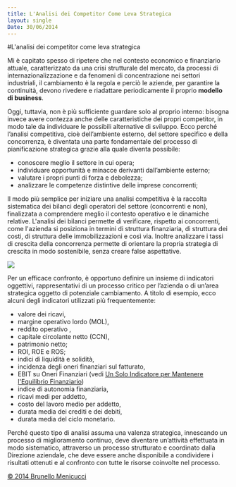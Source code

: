 ```yaml
---
title: L'Analisi dei Competitor Come Leva Strategica
layout: single
Date: 30/06/2014
---
```


#L'analisi dei competitor come leva strategica 


Mi è capitato spesso di ripetere che nel contesto economico e finanziario attuale, caratterizzato da una crisi strutturale del mercato, da processi di internazionalizzazione e da fenomeni di concentrazione nei settori industriali, il cambiamento è la regola e perciò le aziende, per garantire la continuità, devono rivedere e riadattare periodicamente il proprio **modello di business**.   

Oggi, tuttavia, non è più sufficiente guardare solo al proprio interno: bisogna invece avere contezza anche delle caratteristiche dei propri competitor, in modo tale da individuare le possibili alternative di sviluppo. Ecco perché l’analisi competitiva, cioè dell’ambiente esterno, del settore specifico e della concorrenza, è diventata una parte fondamentale del processo di pianificazione strategica grazie alla quale diventa possibile:   

* conoscere meglio il settore in cui opera;
* individuare opportunità e minacce derivanti dall’ambiente esterno;
* valutare i propri punti di forza e debolezza;
* analizzare le competenze distintive delle imprese concorrenti;
 
Il modo più semplice per iniziare una analisi competitiva è la raccolta sistematica dei bilanci degli operatori del settore (concorrenti e non), finalizzata a comprendere meglio il contesto operativo e le dinamiche relative.  L'analisi dei bilanci permette di verificare, rispetto ai concorrenti, come l'azienda si posiziona in termini di struttura finanziaria, di struttura dei costi, di struttura delle immobilizzazioni e così via. Inoltre analizzare i tassi di crescita della concorrenza permette di orientare la propria strategia di crescita in modo sostenibile, senza creare false aspettative.  

![](https://dl.dropboxusercontent.com/u/312263/%7EWeb%20Images/Materiale%20Seminario%20ODCEC.png)

Per un efficace confronto, è opportuno definire un insieme di indicatori oggettivi, rappresentativi di un processo critico per l’azienda o di un’area strategica oggetto di potenziale cambiamento. A titolo di esempio, ecco alcuni degli indicatori utilizzati  più frequentemente:

   * valore dei ricavi, 
   * margine operativo lordo (MOL), 
   * reddito operativo , 
   * capitale circolante netto (CCN), 
   * patrimonio netto; 
   * ROI, ROE e ROS; 
   * indici di liquidità e solidità, 
   * incidenza degli oneri finanziari sul fatturato, 
   * EBIT su Oneri Finanziari (vedi  [Un Solo Indicatore per Mantenere l'Equilibrio Finanziario](http://blog.menicucci.co/un-solo-indicatore-per-mantenere-lequilibrio-finanziario))
   * indice di autonomia finanziaria,
   * ricavi medi per addetto, 
   * costo del lavoro medio per addetto, 
   * durata media dei crediti e dei debiti, 
   * durata media del ciclo monetario.

Perché questo tipo di analisi assuma una valenza strategica, innescando un processo di miglioramento continuo, deve diventare un’attività  effettuata in modo sistematico, attraverso un processo strutturato e coordinato dalla Direzione aziendale, che deve essere anche disponibile a condividere i risultati ottenuti e al confronto con tutte le risorse coinvolte nel processo.  

[© 2014 Brunello Menicucci](http://www.menicucci.co)  
